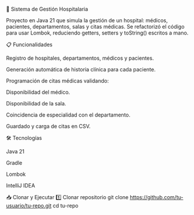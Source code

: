 🏥 Sistema de Gestión Hospitalaria

Proyecto en Java 21 que simula la gestión de un hospital: médicos, pacientes, departamentos, salas y citas médicas.
Se refactorizó el código para usar Lombok, reduciendo getters, setters y toString() escritos a mano.

📋 Funcionalidades

Registro de hospitales, departamentos, médicos y pacientes.

Generación automática de historia clínica para cada paciente.

Programación de citas médicas validando:

Disponibilidad del médico.

Disponibilidad de la sala.

Coincidencia de especialidad con el departamento.

Guardado y carga de citas en CSV.

🛠️ Tecnologías

Java 21

Gradle

Lombok

IntelliJ IDEA

📥 Clonar y Ejecutar
1️⃣ Clonar repositorio
git clone https://github.com/tu-usuario/tu-repo.git
cd tu-repo
